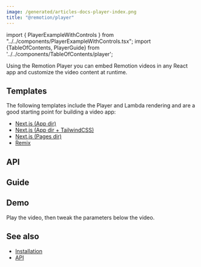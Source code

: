 ```yaml
---
image: /generated/articles-docs-player-index.png
title: "@remotion/player"
---
```


import { PlayerExampleWithControls } from "../../components/PlayerExampleWithControls.tsx";
import {TableOfContents, PlayerGuide} from '../../components/TableOfContents/player';

Using the Remotion Player you can embed Remotion videos in any React app and customize the video content at runtime.

## Templates

The following templates include the Player and Lambda rendering and are a good starting point for building a video app:

- [Next.js (App dir)](/templates/next)
- [Next.js (App dir + TailwindCSS)](/templates/next-tailwind)
- [Next.js (Pages dir)](/templates/next-pages-dir)
- [Remix](/templates/remix)

## API

<TableOfContents />

## Guide

<PlayerGuide />

## Demo

Play the video, then tweak the parameters below the video.
<PlayerExampleWithControls />

## See also

- [Installation](/docs/player/installation)
- [API](/docs/player/player)
